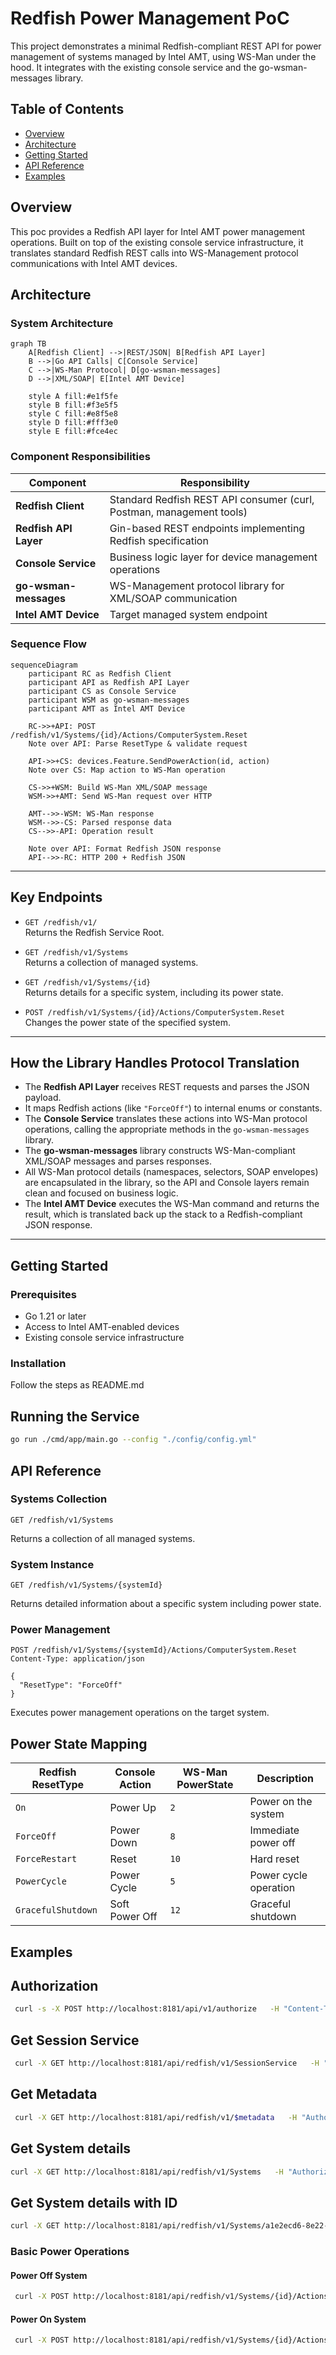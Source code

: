 # Redfish Power Management PoC

This project demonstrates a minimal Redfish-compliant REST API for power management of systems managed by Intel AMT, using WS-Man under the hood. It integrates with the existing console service and the go-wsman-messages library.

## Table of Contents

- [Overview](#overview)
- [Architecture](#architecture)
- [Getting Started](#getting-started)
- [API Reference](#api-reference)
- [Examples](#examples)


## Overview

This poc provides a Redfish API layer for Intel AMT power management operations. Built on top of the existing console service infrastructure, it translates standard Redfish REST calls into WS-Management protocol communications with Intel AMT devices.

## Architecture

### System Architecture

```mermaid
graph TB
    A[Redfish Client] -->|REST/JSON| B[Redfish API Layer]
    B -->|Go API Calls| C[Console Service]
    C -->|WS-Man Protocol| D[go-wsman-messages]
    D -->|XML/SOAP| E[Intel AMT Device]
    
    style A fill:#e1f5fe
    style B fill:#f3e5f5
    style C fill:#e8f5e8
    style D fill:#fff3e0
    style E fill:#fce4ec
```

### Component Responsibilities

| Component | Responsibility |
|-----------|---------------|
| **Redfish Client** | Standard Redfish REST API consumer (curl, Postman, management tools) |
| **Redfish API Layer** | Gin-based REST endpoints implementing Redfish specification |
| **Console Service** | Business logic layer for device management operations |
| **go-wsman-messages** | WS-Management protocol library for XML/SOAP communication |
| **Intel AMT Device** | Target managed system endpoint |

### Sequence Flow

```mermaid
sequenceDiagram
    participant RC as Redfish Client
    participant API as Redfish API Layer
    participant CS as Console Service
    participant WSM as go-wsman-messages
    participant AMT as Intel AMT Device
    
    RC->>+API: POST /redfish/v1/Systems/{id}/Actions/ComputerSystem.Reset
    Note over API: Parse ResetType & validate request
    
    API->>+CS: devices.Feature.SendPowerAction(id, action)
    Note over CS: Map action to WS-Man operation
    
    CS->>+WSM: Build WS-Man XML/SOAP message
    WSM->>+AMT: Send WS-Man request over HTTP
    
    AMT-->>-WSM: WS-Man response
    WSM-->>-CS: Parsed response data
    CS-->>-API: Operation result
    
    Note over API: Format Redfish JSON response
    API-->>-RC: HTTP 200 + Redfish JSON
```

---

## Key Endpoints

- `GET /redfish/v1/`  
  Returns the Redfish Service Root.

- `GET /redfish/v1/Systems`  
  Returns a collection of managed systems.

- `GET /redfish/v1/Systems/{id}`  
  Returns details for a specific system, including its power state.

- `POST /redfish/v1/Systems/{id}/Actions/ComputerSystem.Reset`  
  Changes the power state of the specified system.

---

## How the Library Handles Protocol Translation

- The **Redfish API Layer** receives REST requests and parses the JSON payload.
- It maps Redfish actions (like `"ForceOff"`) to internal enums or constants.
- The **Console Service** translates these actions into WS-Man protocol operations, calling the appropriate methods in the `go-wsman-messages` library.
- The **go-wsman-messages** library constructs WS-Man-compliant XML/SOAP messages and parses responses.
- All WS-Man protocol details (namespaces, selectors, SOAP envelopes) are encapsulated in the library, so the API and Console layers remain clean and focused on business logic.
- The **Intel AMT Device** executes the WS-Man command and returns the result, which is translated back up the stack to a Redfish-compliant JSON response.

---

## Getting Started

### Prerequisites

- Go 1.21 or later
- Access to Intel AMT-enabled devices
- Existing console service infrastructure

### Installation

Follow the steps as README.md
## Running the Service

```bash
go run ./cmd/app/main.go --config "./config/config.yml"
```

## API Reference

### Systems Collection

```http
GET /redfish/v1/Systems
```

Returns a collection of all managed systems.

### System Instance

```http
GET /redfish/v1/Systems/{systemId}
```

Returns detailed information about a specific system including power state.

### Power Management

```http
POST /redfish/v1/Systems/{systemId}/Actions/ComputerSystem.Reset
Content-Type: application/json

{
  "ResetType": "ForceOff"
}
```

Executes power management operations on the target system.

## Power State Mapping

| Redfish ResetType | Console Action | WS-Man PowerState | Description |
|------------------|---------------|-------------------|-------------|
| `On` | Power Up | `2` | Power on the system |
| `ForceOff` | Power Down | `8` | Immediate power off |
| `ForceRestart` | Reset | `10` | Hard reset |
| `PowerCycle` | Power Cycle | `5` | Power cycle operation |
| `GracefulShutdown` | Soft Power Off | `12` | Graceful shutdown |

## Examples

## Authorization

```bash
 curl -s -X POST http://localhost:8181/api/v1/authorize   -H "Content-Type: application/json"   -d "{\"username\":\"$API_USERNAME\",\"password\":\"$API_PASSWORD\"}"

```

## Get Session Service

```bash
 curl -X GET http://localhost:8181/api/redfish/v1/SessionService   -H "Authorization: Bearer $AUTH_TOKEN"
```

## Get Metadata

```bash
 curl -X GET http://localhost:8181/api/redfish/v1/$metadata   -H "Authorization: Bearer $AUTH_TOKEN"
```

## Get System details

 ```bash
 curl -X GET http://localhost:8181/api/redfish/v1/Systems   -H "Authorization: Bearer $AUTH_TOKEN"
```

## Get System details with ID

```bash
curl -X GET http://localhost:8181/api/redfish/v1/Systems/a1e2ecd6-8e22-4cb7-90a0-0e0f75484e8b   -H "Authorization: Bearer $AUTH_TOKEN"
```

### Basic Power Operations

#### Power Off System

```bash
 curl -X POST http://localhost:8181/api/redfish/v1/Systems/{id}/Actions/ComputerSystem.Reset   -H "Authorization: Bearer $AUTH_TOKEN"   -H "Content-Type: application/json"   -d '{"ResetType":"ForceOff"}'
```

#### Power On System

```bash
 curl -X POST http://localhost:8181/api/redfish/v1/Systems/{id}/Actions/ComputerSystem.Reset   -H "Authorization: Bearer $AUTH_TOKEN"   -H "Content-Type: application/json"   -d '{"ResetType":"On"}''
```
